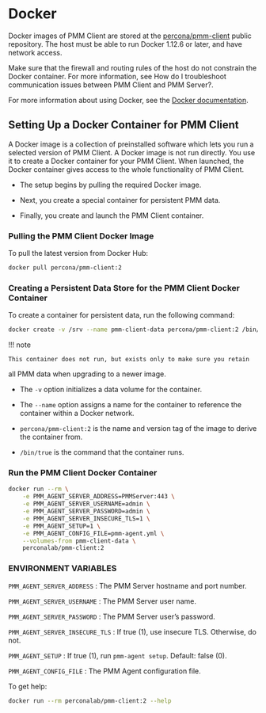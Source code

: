 # Docker

Docker images of PMM Client are stored at the [percona/pmm-client](https://hub.docker.com/r/percona/pmm-client/tags/)
public repository. The host must be able to run Docker 1.12.6 or later,
and have network access.

Make sure that the firewall and routing rules of the host do not constrain
the Docker container. For more information, see How do I troubleshoot communication issues between PMM Client and PMM Server?.

For more information about using Docker, see the [Docker documentation](https://docs.docker.com).

## Setting Up a Docker Container for PMM Client

A Docker image is a collection of preinstalled software which lets you
run a selected version of PMM Client.
A Docker image is not run directly.
You use it to create a Docker container for your PMM Client.
When launched, the Docker container gives access to the whole functionality
of PMM Client.

* The setup begins by pulling the required Docker image.

* Next, you create a special container for persistent PMM data.

* Finally, you create and launch the PMM Client container.

### Pulling the PMM Client Docker Image

To pull the latest version from Docker Hub:

```sh
docker pull percona/pmm-client:2
```

### Creating a Persistent Data Store for the PMM Client Docker Container

To create a container for persistent data, run the following command:

```sh
docker create -v /srv --name pmm-client-data percona/pmm-client:2 /bin/true
```

!!! note

    This container does not run, but exists only to make sure you retain
all PMM data when upgrading to a newer image.

* The `-v` option initializes a data volume for the container.

* The `--name` option assigns a name for the container
to reference the container within a Docker network.

* `percona/pmm-client:2` is the name and version tag of the image
to derive the container from.

* `/bin/true` is the command that the container runs.

### Run the PMM Client Docker Container

```sh
docker run --rm \
    -e PMM_AGENT_SERVER_ADDRESS=PMMServer:443 \
    -e PMM_AGENT_SERVER_USERNAME=admin \
    -e PMM_AGENT_SERVER_PASSWORD=admin \
    -e PMM_AGENT_SERVER_INSECURE_TLS=1 \
    -e PMM_AGENT_SETUP=1 \
    -e PMM_AGENT_CONFIG_FILE=pmm-agent.yml \
    --volumes-from pmm-client-data \
    perconalab/pmm-client:2
```

### ENVIRONMENT VARIABLES

`PMM_AGENT_SERVER_ADDRESS`
: The PMM Server hostname and port number.

`PMM_AGENT_SERVER_USERNAME`
: The PMM Server user name.

`PMM_AGENT_SERVER_PASSWORD`
: The PMM Server user’s password.

`PMM_AGENT_SERVER_INSECURE_TLS`
: If true (1), use insecure TLS. Otherwise, do not.

`PMM_AGENT_SETUP`
: If true (1), run `pmm-agent setup`. Default: false (0).

`PMM_AGENT_CONFIG_FILE`
: The PMM Agent configuration file.

To get help:

```sh
docker run --rm perconalab/pmm-client:2 --help
```
